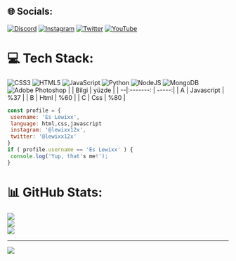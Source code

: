 
## 🌐 Socials:
[![Discord](https://img.shields.io/badge/Discord-%237289DA.svg?logo=discord&logoColor=white)](https://discord.gg/https://discord.gg/pJNGtWguaG) [![Instagram](https://img.shields.io/badge/Instagram-%23E4405F.svg?logo=Instagram&logoColor=white)](https://instagram.com/lewixx12x) [![Twitter](https://img.shields.io/badge/Twitter-%231DA1F2.svg?logo=Twitter&logoColor=white)](https://twitter.com/Lewixx12x) [![YouTube](https://img.shields.io/badge/YouTube-%23FF0000.svg?logo=YouTube&logoColor=white)](https://youtube.com/@@Lewixx) 

# 💻 Tech Stack:
![CSS3](https://img.shields.io/badge/css3-%231572B6.svg?style=for-the-badge&logo=css3&logoColor=white) ![HTML5](https://img.shields.io/badge/html5-%23E34F26.svg?style=for-the-badge&logo=html5&logoColor=white) ![JavaScript](https://img.shields.io/badge/javascript-%23323330.svg?style=for-the-badge&logo=javascript&logoColor=%23F7DF1E) ![Python](https://img.shields.io/badge/python-3670A0?style=for-the-badge&logo=python&logoColor=ffdd54) ![NodeJS](https://img.shields.io/badge/node.js-6DA55F?style=for-the-badge&logo=node.js&logoColor=white) ![MongoDB](https://img.shields.io/badge/MongoDB-%234ea94b.svg?style=for-the-badge&logo=mongodb&logoColor=white) ![Adobe Photoshop](https://img.shields.io/badge/adobephotoshop-%2331A8FF.svg?style=for-the-badge&logo=adobephotoshop&logoColor=white)
|   | Bilgi      | yüzde |
| --|:-------:   | -----:|
| A | Javascript | %37   |
| B | Html       | %60   |
| C | Css        | %80   |


```javascript
const profile = {
 username: 'Es Lewixx',
 language: html,css,javascript
 instagram: '@lewixx12x',
 twitter: '@lewixx12x'
}
if ( profile.username == 'Es Lewixx' ) {
 console.log('Yup, that's me!');
} 
```
# 📊 GitHub Stats:
![](https://github-readme-stats.vercel.app/api?username=Kweezyx15&theme=midnight-purple&hide_border=false&include_all_commits=false&count_private=false)<br/>
![](https://github-readme-streak-stats.herokuapp.com/?user=Kweezyx15&theme=midnight-purple&hide_border=false)<br/>
![](https://github-readme-stats.vercel.app/api/top-langs/?username=Kweezyx15&theme=midnight-purple&hide_border=false&include_all_commits=false&count_private=false&layout=compact)

---
[![](https://visitcount.itsvg.in/api?id=Kweezyx15&icon=2&color=8)](https://visitcount.itsvg.in)

<!-- Proudly created with GPRM ( https://gprm.itsvg.in ) -->

